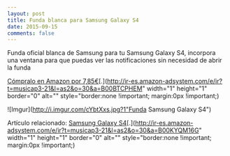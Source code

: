 ```yaml
---
layout: post
title: Funda blanca para Samsung Galaxy S4
date: 2015-09-15
comments: false
---
```


Funda oficial blanca de Samsung para tu Samsung Galaxy S4, incorpora una ventana para que puedas ver las notificaciones sin necesidad de abrir la funda


[Cómpralo en Amazon por 7,85€](http://www.amazon.es/gp/product/B00BTCPHEM/ref=as_li_ss_tl?ie=UTF8&camp=3626&creative=24822&creativeASIN=B00BTCPHEM&linkCode=as2&tag=musicap3-21)[.](http://ir-es.amazon-adsystem.com/e/ir?t=musicap3-21&l=as2&o=30&a=B00BTCPHEM" width="1" height="1" border="0" alt="" style="border:none !important; margin:0px !important;)

![Imgur](http://i.imgur.com/cYbtXxs.jpg?1"Funda Samsung Galaxy S4")



Artículo relacionado: [Samsung Galaxy S4](http://www.amazon.es/gp/product/B00KYQM16G/ref=as_li_ss_tl?ie=UTF8&camp=3626&creative=24822&creativeASIN=B00KYQM16G&linkCode=as2&tag=musicap3-21)[.](http://ir-es.amazon-adsystem.com/e/ir?t=musicap3-21&l=as2&o=30&a=B00KYQM16G" width="1" height="1" border="0" alt="" style="border:none !important; margin:0px !important;)